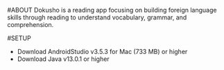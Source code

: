 #ABOUT 
Dokusho is a reading app focusing on building foreign language skills through reading to understand vocabulary, grammar, and comprehension. 

#SETUP
- Download AndroidStudio v3.5.3 for Mac (733 MB) or higher
- Download Java v13.0.1 or higher


